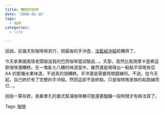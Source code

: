 ```yaml
---
title: 糟糕的咖啡
date: '2006-02-16'
tags:
  - 咖啡
categories:
  - life

---
```

話說，前幾天到咖啡用具行，把最後的手沖壺、[法藍絨沖組](http://www.orsir.com.tw/productd00038.html)給購齊了。  
  
今天拿異國風情老闆娘送我的巴西咖啡當試驗品…。天那，竟然比我用摩卡壺煮這款咖啡還糟糕。在一堆亂七八糟的味道當中，雖然還是喝得出一點點平常喝肯亞 AA 的那種水果味道，不過真的很糟糕。手沖還是需要時間磨練阿。不過，從今天起，自己終於有了完整的手沖組。然而這卻不是終點，只是咖啡敗家族的起跑線而已…。  
  
掐指一算存款，我看單孔的義式幫浦咖啡機可能還要醞釀一段時間才有辦法買了。  
  

Tags: [咖啡](http://technorati.com/tag/%E5%92%96%E5%95%A1)